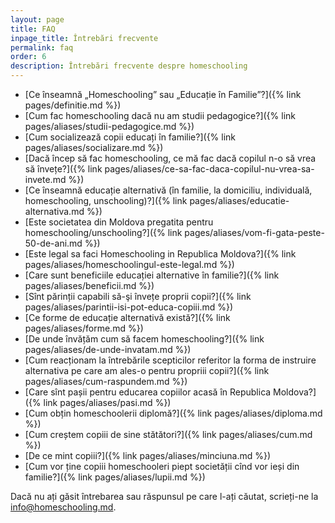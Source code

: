 ```yaml
---
layout: page
title: FAQ
inpage_title: Întrebări frecvente
permalink: faq
order: 6
description: Întrebări frecvente despre homeschooling
---
```


* [Ce înseamnă „Homeschooling” sau „Educație în Familie”?]({% link pages/definitie.md %})
* [Cum fac homeschooling dacă nu am studii pedagogice?]({%
  link pages/aliases/studii-pedagogice.md %})
* [Cum socializează copii educați în familie?]({% link
pages/aliases/socializare.md %})
* [Dacă încep să fac homeschooling, ce mă fac dacă copilul n-o să vrea să învețe?]({% link pages/aliases/ce-sa-fac-daca-copilul-nu-vrea-sa-invete.md %})
* [Ce înseamnă educație alternativă (în familie, la domiciliu, individuală,
homeschooling, unschooling)?]({% link pages/aliases/educatie-alternativa.md %})
* [Este societatea din Moldova pregatita pentru homeschooling/unschooling?]({%
link pages/aliases/vom-fi-gata-peste-50-de-ani.md %})
* [Este legal sa faci Homeschooling in Republica Moldova?]({% link
pages/aliases/homeschoolingul-este-legal.md %})
* [Care sunt beneficiile educației alternative în familie?]({% link
pages/aliases/beneficii.md %})
* [Sînt părinții capabili să-şi învețe proprii copii?]({% link
pages/aliases/parintii-isi-pot-educa-copiii.md %})
* [Ce forme de educație alternativă există?]({% link pages/aliases/forme.md %})
* [De unde învățăm cum să facem homeschooling?]({% link
pages/aliases/de-unde-invatam.md %})
* [Cum reacționam la întrebările scepticilor referitor la forma de instruire
alternativa pe care am ales-o pentru propriii copii?]({% link
pages/aliases/cum-raspundem.md %})
* [Care sînt pașii pentru educarea copiilor acasă în Republica Moldova?]({% link
pages/aliases/pasi.md %})
* [Cum obțin homeschoolerii diplomă?]({% link pages/aliases/diploma.md %})
* [Cum creștem copiii de sine stătători?]({% link pages/aliases/cum.md %})
* [De ce mint copiii?]({% link pages/aliases/minciuna.md %})
* [Cum vor ține copiii homeschooleri piept societății cînd vor ieși din familie?]({% link pages/aliases/lupii.md %})


Dacă nu ați găsit întrebarea sau răspunsul pe care l-ați căutat, scrieți-ne la
[info@homeschooling.md](mailto:info@homeschooling.md).

